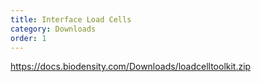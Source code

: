 ```yaml
---
title: Interface Load Cells
category: Downloads
order: 1
---
```


https://docs.biodensity.com/Downloads/loadcelltoolkit.zip
